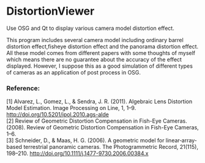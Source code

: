 # DistortionViewer
Use OSG and Qt to display various camera model distortion effect.

This program includes several camera model including ordinary barrel distortion effect,fisheye distortion effect and the panorama distortion effect. All these model comes from different papers with some thoughts of myself which means there are no guarantee about the accuracy of the effect displayed. However, I suppose this as a good simulation of different types of cameras as an application of post process in OSG.

### Reference:
[1] Alvarez, L., Gomez, L., & Sendra, J. R. (2011). Algebraic Lens Distortion Model Estimation. Image Processing on Line, 1, 1–9. http://doi.org/10.5201/ipol.2010.ags-alde  
[2] Review of Geometric Distortion Compensation in Fish-Eye Cameras. (2008). Review of Geometric Distortion Compensation in Fish-Eye Cameras, 1–6.  
[3] Schneider, D., & Maas, H. G. (2006). A geometric model for linear‐array‐based terrestrial panoramic cameras. The Photogrammetric Record, 21(115), 198–210. http://doi.org/10.1111/j.1477-9730.2006.00384.x
